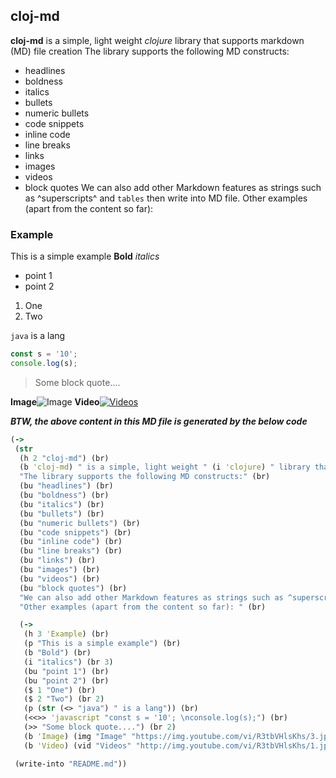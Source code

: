 ## cloj-md
**cloj-md** is a simple, light weight *clojure* library that supports markdown (MD) file creation
The library supports the following MD constructs:
- headlines
- boldness
- italics
- bullets
- numeric bullets
- code snippets
- inline code
- line breaks
- links
- images
- videos
- block quotes
We can also add other Markdown features as strings such as ^superscripts^ and `tables` then write into MD file.
Other examples (apart from the content so far): 
### Example
This is a simple example
**Bold**
*italics*


- point 1
- point 2
1. One
2. Two

`java` is a lang
```javascript
const s = '10'; 
console.log(s);
```
> Some block quote....

**Image**![Image](https://img.youtube.com/vi/R3tbVHlsKhs/3.jpg)
**Video**[![Videos](http://img.youtube.com/vi/R3tbVHlsKhs/1.jpg)](https://www.youtube.com/watch?v=R3tbVHlsKhs)


_**BTW, the above content in this MD file is generated by the below code**_

```clojure
(->
 (str
  (h 2 "cloj-md") (br)
  (b 'cloj-md) " is a simple, light weight " (i 'clojure) " library that supports markdown (MD) file creation" (br)
  "The library supports the following MD constructs:" (br)
  (bu "headlines") (br)
  (bu "boldness") (br)
  (bu "italics") (br)
  (bu "bullets") (br)
  (bu "numeric bullets") (br)
  (bu "code snippets") (br)
  (bu "inline code") (br)
  (bu "line breaks") (br)
  (bu "links") (br)
  (bu "images") (br)
  (bu "videos") (br)
  (bu "block quotes") (br)
  "We can also add other Markdown features as strings such as ^superscripts^ and " (<> 'tables) " then write into MD file." (br)
  "Other examples (apart from the content so far): " (br)

  (->
   (h 3 'Example) (br)
   (p "This is a simple example") (br)
   (b "Bold") (br)
   (i "italics") (br 3)
   (bu "point 1") (br)
   (bu "point 2") (br)
   ($ 1 "One") (br)
   ($ 2 "Two") (br 2)
   (p (str (<> "java") " is a lang")) (br)
   (<<>> 'javascript "const s = '10'; \nconsole.log(s);") (br)
   (>> "Some block quote....") (br 2)
   (b 'Image) (img "Image" "https://img.youtube.com/vi/R3tbVHlsKhs/3.jpg") (br)
   (b 'Video) (vid "Videos" "http://img.youtube.com/vi/R3tbVHlsKhs/1.jpg" "https://www.youtube.com/watch?v=R3tbVHlsKhs")))

 (write-into "README.md"))
```